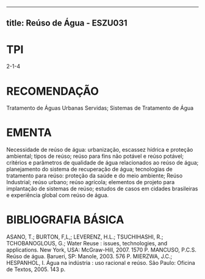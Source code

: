 
---
title: Reúso de Água - ESZU031 
---

# TPI

2-1-4

# RECOMENDAÇÃO

Tratamento de Águas Urbanas Servidas; Sistemas de Tratamento de Água

# EMENTA

Necessidade de reúso de água: urbanização, escassez hídrica e proteção ambiental; tipos de reúso; reúso para fins não potável e reúso potável; critérios e parâmetros de qualidade de água relacionados ao reúso de água; planejamento do sistema de recuperação de água; tecnologias de tratamento para reúso: proteção da saúde e do meio ambiente; Reúso Industrial; reúso urbano; reúso agrícola; elementos de projeto para implantação de sistemas de reúso; estudos de casos em cidades brasileiras e experiência global com reúso de água.

# BIBLIOGRAFIA BÁSICA

ASANO, T.; BURTON, F,L,; LEVERENZ, H.L.; TSUCHIHASHI, R.; TCHOBANOGLOUS, G.; Water Reuse : issues, technologies, and applications. New York, USA: McGraw-Hill, 2007. 1570 P.
MANCUSO, P.C.S. Reúso de água. Barueri, SP: Manole, 2003. 576 P.
MIERZWA, J.C.; HESPANHOL, I. Água na indústria : uso racional e reúso. São Paulo: Oficina de Textos, 2005. 143 p.
        